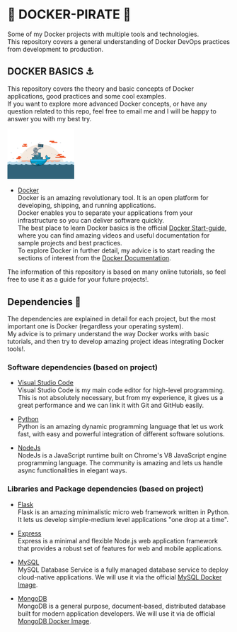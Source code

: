 # :whale: DOCKER-PIRATE :whale:
Some of my Docker projects with multiple tools and technologies. <br>
This repository covers a general understanding of Docker DevOps practices from development to production. <br>

## DOCKER BASICS :anchor:
This repository covers the theory and basic concepts of Docker applications, good practices and some cool examples. <br>
If you want to explore more advanced Docker concepts, or have any question related to this repo, feel free to email me and I will be happy to 
answer you with my best try. <br>

<img src="assets/img/DockerAnimated.gif" width=30%> <br>

* [Docker](https://www.docker.com) <br>
Docker is an amazing revolutionary tool. It is an open platform for developing, shipping, and running applications. <br>
Docker enables you to separate your applications from your infrastructure so you can deliver software quickly. <br>
The best place to learn Docker basics is the official [Docker Start-guide](https://docs.docker.com/get-started/), where you can find amazing videos 
and useful documentation for sample projects and best practices. <br>
To explore Docker in further detail, my advice is to start reading the sections of interest from the [Docker Documentation](https://docs.docker.com). <br>


The information of this repository is based on many online tutorials, so feel free to use it as a guide for your future projects!.<br>

## Dependencies :vertical_traffic_light:
The dependencies are explained in detail for each project, but the most important one is Docker (regardless your operating system). <br>
My advice is to primary understand the way Docker works with basic tutorials, and then try to develop amazing project ideas integrating Docker tools!. <br>


### Software dependencies (based on project)
* [Visual Studio Code](https://code.visualstudio.com/) <br>
Visual Studio Code is my main code editor for high-level programming. This is not absolutely necessary, but from my experience, it gives us a great performance and we can link it with Git and GitHub easily. <br>

* [Python](https://www.python.org/) <br>
Python is an amazing dynamic programming language that let us work fast, with easy and powerful integration of different software solutions. <br>

* [NodeJs](https://nodejs.org/en/) <br>
NodeJs is a JavaScript runtime built on Chrome's V8 JavaScript engine programming language. The community is amazing and lets us handle async functionalities in elegant ways. <br>


### Libraries and Package dependencies (based on project)

* [Flask](https://flask.palletsprojects.com/en/1.1.x/) <br>
Flask is an amazing minimalistic micro web framework written in Python. It lets us develop simple-medium level applications "one drop at a time". <br>

* [Express](https://expressjs.com) <br>
Express is a minimal and flexible Node.js web application framework that provides a robust set of features for web and mobile applications. <br>

* [MySQL](https://www.mysql.com) <br>
MySQL Database Service is a fully managed database service to deploy cloud-native applications. We will use it via the official [MySQL Docker Image](https://hub.docker.com/_/mysql).<br>

* [MongoDB](https://www.mongodb.com) <br>
MongoDB is a general purpose, document-based, distributed database built for modern application developers. We will use it via de official [MongoDB Docker Image](https://hub.docker.com/_/mongo). <br>


